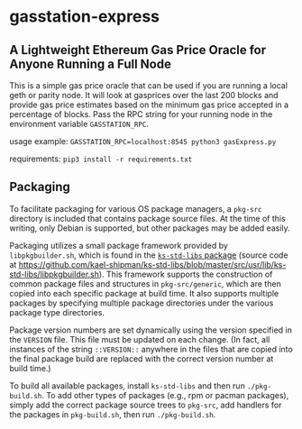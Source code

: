 gasstation-express 
==

A Lightweight Ethereum Gas Price Oracle for Anyone Running a Full Node
--

This is a simple gas price oracle that can be used if you are running a local
geth or parity node.  It will look at gasprices over the last 200 blocks and
provide gas price estimates based on the minimum gas price accepted in a
percentage of blocks.  Pass the RPC string for your running node in the
environment variable `GASSTATION_RPC`.

usage example: `GASSTATION_RPC=localhost:8545 python3 gasExpress.py`

requirements: `pip3 install -r requirements.txt`

Packaging
--

To facilitate packaging for various OS package managers, a `pkg-src` directory
is included that contains package source files. At the time of this writing,
only Debian is supported, but other packages may be added easily.

Packaging utilizes a small package framework provided by `libpkgbuilder.sh`,
which is found in the [`ks-std-libs` package][ks-lib] (source code at
https://github.com/kael-shipman/ks-std-libs/blob/master/src/usr/lib/ks-std-libs/libpkgbuilder.sh).
This framework supports the construction of common package files and structures
in `pkg-src/generic`, which are then copied into each specific package at build
time. It also supports multiple packages by specifying multiple package
directories under the various package type directories.

Package version numbers are set dynamically using the version specified in the
`VERSION` file. This file must be updated on each change. (In fact, all
instances of the string `::VERSION::` anywhere in the files that are copied
into the final package build are replaced with the correct version number at
build time.)

To build all available packages, install `ks-std-libs` and then run
`./pkg-build.sh`. To add other types of packages (e.g., rpm or pacman
packages), simply add the correct package source trees to `pkg-src`, add
handlers for the packages in `pkg-build.sh`, then run `./pkg-build.sh`.

[ks-lib]: https://packages.kaelshipman.me/public/deb/pool/main/k/ks-std-libs/
